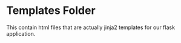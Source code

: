 # Templates Folder

This contain html files that are actually jinja2 templates
for our flask application.
